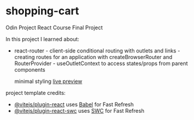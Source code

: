 # shopping-cart

Odin Project React Course Final Project

In this project I learned about:
- react-router
        - client-side conditional routing with outlets and links
        - creating routes for an application with createBrowserRouter and RouterProvider
        - useOutletContext to access states/props from parent components

  minimal styling [live preview](https://mizakson-shopping-cart.netlify.app/)

  
project template credits:
- [@vitejs/plugin-react](https://github.com/vitejs/vite-plugin-react/blob/main/packages/plugin-react/README.md) uses [Babel](https://babeljs.io/) for Fast Refresh
- [@vitejs/plugin-react-swc](https://github.com/vitejs/vite-plugin-react-swc) uses [SWC](https://swc.rs/) for Fast Refresh
